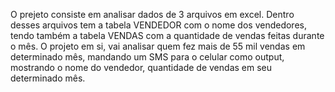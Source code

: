 O prejeto consiste em analisar dados de 3 arquivos em excel.  Dentro desses arquivos tem a tabela VENDEDOR com o nome dos vendedores, 
tendo também a tabela VENDAS com a quantidade de vendas feitas durante o mês.
O projeto em si, vai analisar quem  fez mais de 55 mil vendas em determinado mês, mandando um SMS para o celular como output, mostrando o nome do vendedor,
quantidade de vendas em seu determinado mês.
